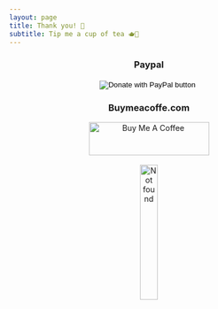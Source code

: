 ```yaml
---
layout: page
title: Thank you! 🙏
subtitle: Tip me a cup of tea 🫖🧘
---
```

<?php
    if (isset($_GET['meditate-min'])) {
        echo $_GET['meditate-min'];
    } else {
        // Fallback behaviour goes here
    }
?>
<div class="main-explain-area jumbotron centered" style="text-align: center">
    <h3>Paypal</h3>
    <form action="https://www.paypal.com/donate" method="post" target="_top">
    <input type="hidden" name="business" value="NKYCZ67AW43YJ" />
    <input type="hidden" name="no_recurring" value="0" />
    <input type="hidden" name="item_name" value="Thank you :)" />
    <input type="hidden" name="currency_code" value="EUR" />
    <input type="image" src="https://www.paypalobjects.com/en_US/AT/i/btn/btn_donateCC_LG.gif" border="0" name="submit" title="PayPal - The safer, easier way to pay online!" alt="Donate with PayPal button" />
    <img alt="" border="0" src="https://www.paypal.com/en_AT/i/scr/pixel.gif" width="1" height="1" />
    </form>
</div>
<div class="main-explain-area jumbotron centered" style="text-align: center">
    <h3>Buymeacoffe.com</h3>
    <a href="https://www.buymeacoffee.com/floriangeix" target="_blank"><img src="https://cdn.buymeacoffee.com/buttons/v2/default-yellow.png" alt="Buy Me A Coffee" style="height: 60px !important;width: 217px !important;" ></a>
    <br />
    <br />
    <img style="width: 25%" src="{{ 'bmc_qr.png' | relative_url }}" alt="Not found" />
</div>

